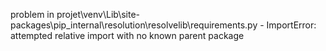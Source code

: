 problem in projet\venv\Lib\site-packages\pip\_internal\resolution\resolvelib\requirements.py - ImportError: attempted relative import with no known parent package
